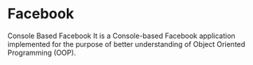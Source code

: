 # Facebook
Console Based Facebook
It is a Console-based Facebook application implemented for the purpose of better understanding of Object Oriented Programming (OOP).
